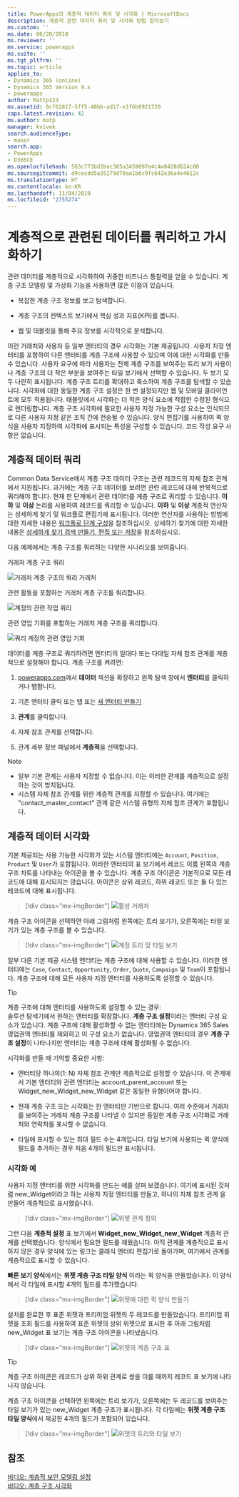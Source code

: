 ```yaml
---
title: PowerApps의 계층적 데이터 쿼리 및 시각화 | MicrosoftDocs
description: 계층적 관련 데이터 쿼리 및 시각화 방법 알아보기
ms.custom: ''
ms.date: 06/20/2018
ms.reviewer: ''
ms.service: powerapps
ms.suite: ''
ms.tgt_pltfrm: ''
ms.topic: article
applies_to:
- Dynamics 365 (online)
- Dynamics 365 Version 9.x
- powerapps
author: Mattp123
ms.assetid: 0cf62817-5ff5-40bb-ad17-e1f6b0921720
caps.latest.revision: 42
ms.author: matp
manager: kvivek
search.audienceType:
- maker
search.app:
- PowerApps
- D365CE
ms.openlocfilehash: 563c773bd2bec365a3459097e4c4e8428d624c00
ms.sourcegitcommit: d9cecdd5a35279d78aa1b6c9fc642e36a4e4612c
ms.translationtype: HT
ms.contentlocale: ko-KR
ms.lasthandoff: 11/04/2019
ms.locfileid: "2755274"
---
```

# <a name="query-and-visualize-hierarchically-related-data"></a>계층적으로 관련된 데이터를 쿼리하고 가시화하기

관련 데이터를 계층적으로 시각화하여 귀중한 비즈니스 통찰력을 얻을 수 있습니다. 계층 구조 모델링 및 가상화 기능을 사용하면 많은 이점이 있습니다.  
  
-   복잡한 계층 구조 정보를 보고 탐색합니다.  
  
-   계층 구조의 컨텍스트 보기에서 핵심 성과 지표(KPI)를 봅니다.  
  
-   웹 및 태블릿을 통해 주요 정보를 시각적으로 분석합니다.  
  
이런 거래처와 사용자 등 일부 엔터티의 경우 시각화는 기본 제공됩니다. 사용자 지정 엔터티를 포함하여 다른 엔터티를 계층 구조에 사용할 수 있으며 이에 대한 시각화를 만들 수 있습니다. 사용자 요구에 따라 사용자는 전체 계층 구조를 보여주는 트리 보기 사용이나 계층 구조의 더 작은 부분을 보여주는 타일 보기에서 선택할 수 있습니다. 두 보기 모두 나란히 표시됩니다. 계층 구조 트리를 확대하고 축소하여 계층 구조를 탐색할 수 있습니다. 시각화에 대한 동일한 계층 구조 설정은 한 번 설정되지만 웹 및 모바일 클라이언트에 모두 적용됩니다. 태블릿에서 시각화는 더 작은 양식 요소에 적합한 수정된 형식으로 렌더링합니다. 계층 구조 시각화에 필요한 사용자 지정 가능한 구성 요소는 인식되므로 다른 사용자 지정 같은 조직 간에 전송될 수 있습니다. 양식 편집기를 사용하여 퀵 양식을 사용자 지정하여 시각화에 표시되는 특성을 구성할 수 있습니다. 코드 작성 요구 사항은 없습니다.  
  
<a name="BKMK_Querydata"></a>   
## <a name="query-hierarchical-data"></a>계층적 데이터 쿼리  
 Common Data Service에서 계층 구조 데이터 구조는 관련 레코드의 자체 참조 관계에서 지원됩니다. 과거에는 계층 구조 데이터를 보려면 관련 레코드에 대해 반복적으로 쿼리해야 합니다. 현재 한 단계에서 관련 데이터를 계층 구조로 쿼리할 수 있습니다. **이하** 및 **이상** 논리를 사용하여 레코드를 쿼리할 수 있습니다. **이하** 및 **이상** 계층적 연산자는 상세하게 찾기 및 워크플로 편집기에 표시됩니다. 이러한 연산자를 사용하는 방법에 대한 자세한 내용은 [워크플로 단계 구성](/flow/configure-workflow-steps)을 참조하십시오. 상세하기 찾기에 대한 자세한 내용은 [상세하게 찾기 검색 만들기, 편집 또는 저장](https://docs.microsoft.com/dynamics365/customer-engagement/basics/save-advanced-find-search)을 참조하십시오.  
  
 다음 예제에서는 계층 구조를 쿼리하는 다양한 시나리오를 보여줍니다.  
  
 거래처 계층 구조 쿼리  
  
 ![거래처 계층 구조의 쿼리 거래처](media/query-accounts.png "거래처 계층 구조의 쿼리 거래처")  
  
 관련 활동을 포함하는 거래처 계층 구조를 쿼리합니다.  
  
 ![계정의 관련 작업 쿼리](media/query-account-related-activities.png "계정의 관련 작업 쿼리")  
  
 관련 영업 기회를 포함하는 거래처 계층 구조를 쿼리합니다.  
  
 ![쿼리 계정의 관련 영업 기회](media/query-account-related-opportunities.png "쿼리 계정의 관련 영업 기회")  
  
 데이터를 계층 구조로 쿼리하려면 엔터티의 일대다 또는 다대일 자체 참조 관계를 계층적으로 설정해야 합니다. 계층 구조를 켜려면:  
  

1. [powerapps.com](https://make.powerapps.com/?utm_source=padocs&utm_medium=linkinadoc&utm_campaign=referralsfromdoc)에서 **데이터** 섹션을 확장하고 왼쪽 탐색 창에서 **엔터티**를 클릭하거나 탭합니다.

2. 기존 엔터티 클릭 또는 탭 또는 [새 엔터티 만들기](data-platform-create-entity.md)

3. **관계**를 클릭합니다.

4.  자체 참조 관계를 선택합니다.

5.  관계 세부 정보 패널에서 **계층적**을 선택합니다.  
  
> [!NOTE]
> - 일부 기본 관계는 사용자 지정할 수 없습니다. 이는 이러한 관계를 계층적으로 설정하는 것이 방지됩니다.  
> - 시스템 자체 참조 관계를 위한 계층적 관계를 지정할 수 있습니다. 여기에는 "contact_master_contact" 관계 같은 시스템 유형의 자체 참조 관계가 포함됩니다.  
  
<a name="BKMK_Visualizedata"></a>   
## <a name="visualize-hierarchical-data"></a>계층적 데이터 시각화  
 기본 제공되는 사용 가능한 시각화가 있는 시스템 엔터티에는 `Account`, `Position`, `Product` 및 `User`가 포함됩니다. 이러한 엔터티의 표 보기에서 레코드 이름 왼쪽의 계층 구조 차트를 나타내는 아이콘을 볼 수 있습니다. 계층 구조 아이콘은 기본적으로 모든 레코드에 대해 표시되지는 않습니다. 아이콘은 상위 레코드, 하위 레코드 또는 둘 다 있는 레코드에 대해 표시됩니다.  
 
 > [!div class="mx-imgBorder"] 
 > ![활성 거래처](media/cust-hs-active-account.png "활성 거래처")  
  
 계층 구조 아이콘을 선택하면 아래 그림처럼 왼쪽에는 트리 보기가, 오른쪽에는 타일 보기가 있는 계층 구조를 볼 수 있습니다.  
  
> [!div class="mx-imgBorder"] 
> ![계정 트리 및 타일 보기](media/hierachy-security-accounts-tile-view.png "계정 트리 및 타일 보기")  
  
 일부 다른 기본 제공 시스템 엔터티는 계층 구조에 대해 사용할 수 있습니다. 이러한 엔터티에는 `Case`, `Contact`, `Opportunity`, `Order`, `Quote`, `Campaign` 및 `Team`이 포함됩니다. 계층 구조에 대해 모든 사용자 지정 엔터티를 사용하도록 설정할 수 있습니다.  
  
> [!TIP]
>  계층 구조에 대해 엔터티를 사용하도록 설정할 수 있는 경우:  
>  솔루션 탐색기에서 원하는 엔터티를 확장합니다. **계층 구조 설정**이라는 엔터티 구성 요소가 있습니다. 계층 구조에 대해 활성화할 수 없는 엔터티에는 Dynamics 365 Sales 영업권역 엔터티를 제외하고 이 구성 요소가 없습니다. 영업권역 엔터티의 경우 **계층 구조 설정**이 나타나지만 엔터티는 계층 구조에 대해 활성화될 수 없습니다.  
  
 시각화를 만들 때 기억할 중요한 사항:  
  
-   엔터티당 하나의(1: N) 자체 참조 관계만 계층적으로 설정할 수 있습니다. 이 관계에서 기본 엔터티와 관련 엔터티는 account_parent_account 또는 Widget_new_Widget_new_Widget 같은 동일한 유형이어야 합니다.  
  
-   현재 계층 구조 또는 시각화는 한 엔터티만 기반으로 합니다. 여러 수준에서 거래처를 보여주는 거래처 계층 구조를 나타낼 수 있지만 동일한 계층 구조 시각화로 거래처와 연락처를 표시할 수 없습니다.  
  
-   타일에 표시할 수 있는 최대 필드 수는 4개입니다. 타일 보기에 사용되는 퀵 양식에 필드를 추가하는 경우 처음 4개의 필드만 표시됩니다.  
  
### <a name="visualization-example"></a>시각화 예  
 사용자 지정 엔터티를 위한 시각화를 만드는 예를 살펴 보겠습니다. 여기에 표시된 것처럼 new_Widget이라고 하는 사용자 지정 엔터티를 만들고, 하나의 자체 참조 관계 을 만들어 계층적으로 표시했습니다.  
 
> [!div class="mx-imgBorder"] 
> ![위젯 관계 정의](media/widget-relationship-definition.png "위젯 관계 정의")  
   
 그런 다음 **계층적 설정** 표 보기에서 **Widget_new_Widget_new_Widget** 계층적 관계를 선택했습니다. 양식에서 필요한 필드를 채웠습니다. 아직 관계를 계층적으로 표시하지 않은 경우 양식에 있는 링크는 클래식 엔터티 편집기로 돌아가며, 여기에서 관계를 계층적으로 표시할 수 있습니다.  
  
 **빠른 보기 양식**에서는 **위젯 계층 구조 타일 양식** 이라는 퀵 양식을 만들었습니다. 이 양식에서 각 타일에 표시할 4개의 필드를 추가했습니다.  
  
> [!div class="mx-imgBorder"] 
> ![위젯에 대한 퀵 양식 만들기](media/create-quickf-orm.png "위젯에 대한 퀵 양식 만들기")  
  
 설치를 완료한 후 표준 위젯과 프리미엄 위젯의 두 레코드를 만들었습니다. 프리미엄 위젯을 조회 필드를 사용하여 표준 위젯의 상위 위젯으로 표시한 후 아래 그림처럼 new_Widget 표 보기는 계층 구조 아이콘을 나타냈습니다.  
  
> [!div class="mx-imgBorder"] 
> ![위젯의 계층 구조 표](media/widget-hierarchy-grid.png "위젯의 계층 구조 표")  
  
> [!TIP]
>  계층 구조 아이콘은 레코드가 상위 하위 관계로 쌍을 이룰 때까지 레코드 표 보기에 나타나지 않습니다.  
  
 계층 구조 아이콘을 선택하면 왼쪽에는 트리 보기가, 오른쪽에는 두 레코드를 보여주는 타일 보기가 있는 new_Widget 계층 구조가 표시됩니다. 각 타일에는 **위젯 계층 구조 타일 양식**에서 제공한 4개의 필드가 포함되어 있습니다.  
 
 > [!div class="mx-imgBorder"] 
 > ![위젯의 트리와 타일 보기](media/widget-tree-tiles.png "위젯의 트리와 타일 보기")  
  
## <a name="see-also"></a>참조  
 [비디오: 계층적 보안 모델링 설정](https://www.youtube.com/watch?v=kx5So32DrCo&index=10&list=PLC3591A8FE4ADBE07)   
 [비디오: 계층 구조 시각화](https://www.youtube.com/watch?v=_dGBE6icLNw&index=9&list=PLC3591A8FE4ADBE07)
